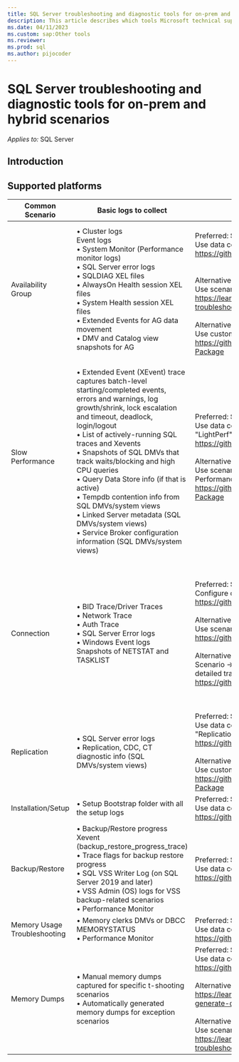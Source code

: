 ```yaml
---
title: SQL Server troubleshooting and diagnostic tools for on-prem and hybrid scenarios
description: This article describes which tools Microsoft technical support uses for troubleshooting SQL Server Hybrid issues
ms.date: 04/11/2023
ms.custom: sap:Other tools
ms.reviewer: 
ms.prod: sql
ms.author: pijocoder
---
```

# SQL Server troubleshooting and diagnostic tools for on-prem and hybrid scenarios

_Applies to:_ SQL Server 

## Introduction


## Supported platforms


|Common Scenario  |Basic logs to collect  |Tool to gather logs  |Tool to analyze logs  |
|---------        |---------              |---------            |---------             |
|Availability Group     |  • Cluster logs</br> Event logs </br> • System Monitor (Performance monitor logs) </br> • SQL Server error logs </br> • SQLDIAG XEL files </br> • AlwaysOn Health session XEL files </br> • System Health session XEL files </br> • Extended Events for AG data movement </br> • DMV and Catalog view snapshots for AG         | </br>Preferred: **SQL LogScout** </br>Use data collection scenario named "AlwaysOn"</br>https://github.com/microsoft/sql_logscout#scenarios</br></br></br>Alternative: **TSSv2** </br> Use scenario "SQL Base" </br>https://learn.microsoft.com/en-us/troubleshoot/windows-client/windows-troubleshooters/introduction-to-troubleshootingscript-toolset-tssv2</br></br>Alternative: **PSSDIAG**</br>Use custom diagnostic "Always On Basic Info"</br>https://github.com/microsoft/DiagManager/wiki/Create-a-PSSDiag-Package|  Preferred: **AGDiag**</br>Scenarios to use -> Analyze failover, failures</br>https://github.com/microsoft/agdiag/wiki/Getting-Started</br></br>Alternative: **SQL Nexus**</br>Scenarios to use -> Performance, Latency, Health, Best practices</br>https://github.com/microsoft/SqlNexus/wiki/How-to-use-SQL-Nexus         |
|Slow Performance     |  </br> • Extended Event (XEvent) trace captures batch-level starting/completed events, errors and warnings, log growth/shrink, lock escalation and timeout, deadlock, login/logout </br> • List of actively-running SQL traces and Xevents </br> • Snapshots of SQL DMVs that track waits/blocking and high CPU queries </br> • Query Data Store info (if that is active) </br> • Tempdb contention info from SQL DMVs/system views </br> • Linked Server metadata (SQL DMVs/system views) </br> • Service Broker configuration information (SQL DMVs/system views)       | Preferred: **SQL LogScout**</br>Use data collection scenario named "GeneralPerf" or "DetailedPerf" or "LightPerf"</br>https://github.com/microsoft/sql_logscout#scenarios</br></br>Alternative: **PSSDIAG**</br>Use scenario "General Performance" or "Detailed Performance" or "Light Performance"</br>https://github.com/microsoft/DiagManager/wiki/Create-a-PSSDiag-Package |  Preferred: **SQL Nexus**</br>Scenarios to use -> Performance analysis, Best Practice recommendations, Bottleneck Analysis, Blocking, Top Queries</br>https://github.com/microsoft/SqlNexus/wiki/How-to-use-SQL-Nexus</br></br>Alternative: **RML Utilities**</br>Scenarios to use -> Query Analysis to understand Top resource consuming queries</br>https://learn.microsoft.com/troubleshoot/sql/tools/replay-markup-language-utility       |
|Connection     | • BID Trace/Driver Traces</br>• Network Trace</br>• Auth Trace</br>• SQL Server Error logs</br>• Windows Event logs</br>Snapshots of NETSTAT and TASKLIST        | Preferred: **SQL Trace**</br>Configure collection settings in the INI file</br>https://github.com/microsoft/CSS_SQL_Networking_Tools/wiki/SQLTRACE</br></br>Alternative: **SQL LogScout**</br>Use scenario "NetworkTrace"</br>https://github.com/microsoft/sql_logscout#scenarios</br></br>Alternative: **SSPICLIENT**</br>Scenario -> use when encountering SSPI or Kerberos errors and will log a detailed trace for analysis</br>https://github.com/microsoft/CSS_SQL_Networking_Tools/wiki/SSPICLIENT    |  Preferred: **SQL Network Analyzer**</br>Scenarios to use -> read network packet capture files and produce a report highlighting potential areas of interest.</br>https://github.com/microsoft/CSS_SQL_Networking_Tools/wiki/SQLNAUI</br>https://github.com/microsoft/CSS_SQL_Networking_Tools/wiki/SQLNA</br></br>Alternative: **SQLCHECK**</br>reports on any settings that may affect connectivity</br>https://github.com/microsoft/CSS_SQL_Networking_Tools/wiki/SQLCHECK</br></br>Alternative: **SQLBENCH**</br>display timings for comparative analysis</br>https://github.com/microsoft/CSS_SQL_Networking_Tools/wiki/SQLBENCH</br></br>Alternative: **DBTEST**</br>record how long it takes to connect and how long to execute a command</br>https://github.com/microsoft/CSS_SQL_Networking_Tools/wiki/DBTEST        |
|Replication     | • SQL Server error logs</br>• Replication, CDC, CT diagnostic info (SQL DMVs/system views)    | Preferred: **SQL LogScout**</br>Use data collection scenario named</br>"Replication"</br>https://github.com/microsoft/sql_logscout#scenarios</br></br>Alternative: **PSSDIAG**</br>Use custom diagnostic "Replication"</br>https://github.com/microsoft/DiagManager/wiki/Create-a-PSSDiag-Package    | Preferred: **SQL Nexus**</br>Scenarios to use: Replication reports, Performance analysis, Best Practice recommendations, Bottleneck Analysis, Blocking, Top Queries</br>https://github.com/microsoft/SqlNexus/wiki/How-to-use-SQL-Nexus |
|Installation/Setup     | •  Setup Bootstrap folder with all the setup logs  | Preferred: **SQL LogScout**</br>Use data collection scenario named "Setup"</br>https://github.com/microsoft/sql_logscout#scenarios  |         |
|Backup/Restore     | • Backup/Restore progress Xevent (backup_restore_progress_trace)</br>• Trace flags for backup restore progress</br>• SQL VSS Writer Log (on SQL Server 2019 and later)</br>• VSS Admin (OS) logs for VSS backup-related scenarios</br>• Performance Monitor        | Preferred: **SQL LogScout**</br>Use data collection scenario named "BackupRestore"</br>https://github.com/microsoft/sql_logscout#scenarios        |         |
|Memory Usage Troubleshooting     | • Memory clerks DMVs or DBCC MEMORYSTATUS</br>• Performance Monitor  | Preferred: **SQL LogScout**</br>Use data collection scenario named "Memory"</br>https://github.com/microsoft/sql_logscout#scenarios        | Preferred: **SQL Nexus** to import memory output and view at Memory Brokers        |
|Memory Dumps     | • Manual memory dumps captured for specific t-shooting scenarios</br>• Automatically generated memory dumps for exception scenarios        |  Preferred: **SQL LogScout**</br>Use data collection scenario named "DumpMemory"</br>https://github.com/microsoft/sql_logscout#scenarios</br></br>Alternative: **SQLDumper**</br>https://learn.microsoft.com/en-us/troubleshoot/sql/tools/use-sqldumper-generate-dump-file</br></br>Alternative: **TSS V2**</br>Use scenario "SQL Base" to gather existing memory dumps</br>https://learn.microsoft.com/en-us/troubleshoot/windows-client/windows-troubleshooters/introduction-to-troubleshootingscript-toolset-tssv2       |         |

